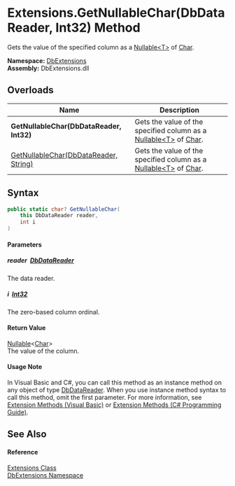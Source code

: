 Extensions.GetNullableChar(DbDataReader, Int32) Method
======================================================
Gets the value of the specified column as a [Nullable&lt;T>][1] of [Char][2].
  
**Namespace:** [DbExtensions][3]  
**Assembly:** DbExtensions.dll

Overloads
---------

| Name                                       | Description                                                                   |
| ------------------------------------------ | ----------------------------------------------------------------------------- |
| **GetNullableChar(DbDataReader, Int32)**   | Gets the value of the specified column as a [Nullable&lt;T>][1] of [Char][2]. |
| [GetNullableChar(DbDataReader, String)][4] | Gets the value of the specified column as a [Nullable&lt;T>][1] of [Char][2]. |


Syntax
------

```csharp
public static char? GetNullableChar(
	this DbDataReader reader,
	int i
)
```

#### Parameters

##### *reader*  [DbDataReader][5]
The data reader.

##### *i*  [Int32][6]
The zero-based column ordinal.

#### Return Value
[Nullable][1]&lt;[Char][2]>  
The value of the column.
#### Usage Note
In Visual Basic and C#, you can call this method as an instance method on any object of type [DbDataReader][5]. When you use instance method syntax to call this method, omit the first parameter. For more information, see [Extension Methods (Visual Basic)][7] or [Extension Methods (C# Programming Guide)][8].

See Also
--------

#### Reference
[Extensions Class][9]  
[DbExtensions Namespace][3]  

[1]: https://learn.microsoft.com/dotnet/api/system.nullable-1
[2]: https://learn.microsoft.com/dotnet/api/system.char
[3]: ../README.md
[4]: GetNullableChar_1.md
[5]: https://learn.microsoft.com/dotnet/api/system.data.common.dbdatareader
[6]: https://learn.microsoft.com/dotnet/api/system.int32
[7]: https://docs.microsoft.com/dotnet/visual-basic/programming-guide/language-features/procedures/extension-methods
[8]: https://docs.microsoft.com/dotnet/csharp/programming-guide/classes-and-structs/extension-methods
[9]: README.md